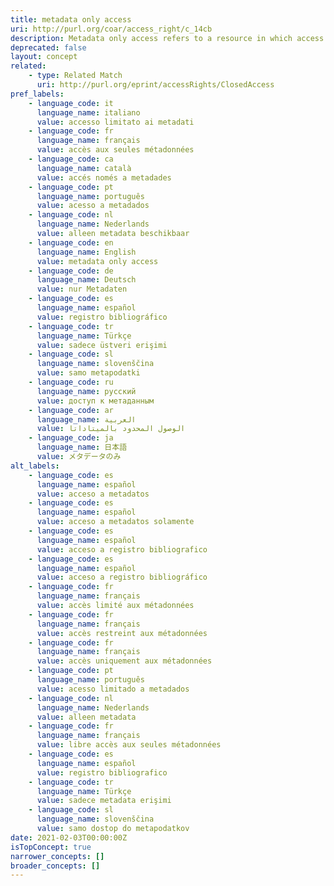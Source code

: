 ```yaml
---
title: metadata only access
uri: http://purl.org/coar/access_right/c_14cb
description: Metadata only access refers to a resource in which access is limited to metadata only. The resource itself is described by the metadata, but neither is directly available through the system or platform nor can be referenced to an open access copy in an external journal or trustworthy archive.
deprecated: false
layout: concept
related:
    - type: Related Match
      uri: http://purl.org/eprint/accessRights/ClosedAccess
pref_labels:
    - language_code: it
      language_name: italiano
      value: accesso limitato ai metadati
    - language_code: fr
      language_name: français
      value: accès aux seules métadonnées
    - language_code: ca
      language_name: català
      value: accés només a metadades
    - language_code: pt
      language_name: português
      value: acesso a metadados
    - language_code: nl
      language_name: Nederlands
      value: alleen metadata beschikbaar
    - language_code: en
      language_name: English
      value: metadata only access
    - language_code: de
      language_name: Deutsch
      value: nur Metadaten
    - language_code: es
      language_name: español
      value: registro bibliográfico
    - language_code: tr
      language_name: Türkçe
      value: sadece üstveri erişimi
    - language_code: sl
      language_name: slovenščina
      value: samo metapodatki
    - language_code: ru
      language_name: русский
      value: доступ к метаданным
    - language_code: ar
      language_name: العربية
      value: الوصول المحدود بالميتاداتا
    - language_code: ja
      language_name: 日本語
      value: メタデータのみ
alt_labels:
    - language_code: es
      language_name: español
      value: acceso a metadatos
    - language_code: es
      language_name: español
      value: acceso a metadatos solamente
    - language_code: es
      language_name: español
      value: acceso a registro bibliografico
    - language_code: es
      language_name: español
      value: acceso a registro bibliográfico
    - language_code: fr
      language_name: français
      value: accès limité aux métadonnées
    - language_code: fr
      language_name: français
      value: accès restreint aux métadonnées
    - language_code: fr
      language_name: français
      value: accès uniquement aux métadonnées
    - language_code: pt
      language_name: português
      value: acesso limitado a metadados
    - language_code: nl
      language_name: Nederlands
      value: alleen metadata
    - language_code: fr
      language_name: français
      value: libre accès aux seules métadonnées
    - language_code: es
      language_name: español
      value: registro bibliografico
    - language_code: tr
      language_name: Türkçe
      value: sadece metadata erişimi
    - language_code: sl
      language_name: slovenščina
      value: samo dostop do metapodatkov
date: 2021-02-03T00:00:00Z
isTopConcept: true
narrower_concepts: []
broader_concepts: []
---
```


